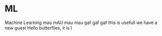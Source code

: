 # ML
Machine Learning
mau
mAU mau mau
gaf gaf gaf
this is usefull
we have a new guest
Hello butterflies, it is I